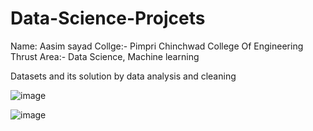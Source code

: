 # Data-Science-Projcets
Name: Aasim sayad
Collge:- Pimpri Chinchwad College Of Engineering
Thrust Area:- Data Science, Machine learning



Datasets and its solution by data analysis and cleaning





![image](https://user-images.githubusercontent.com/55590434/130984668-723b5d22-6be4-405e-b8d2-77372d4d04b8.png)











![image](https://user-images.githubusercontent.com/55590434/130984843-3132e358-ec43-474d-acb3-cfd060169142.png)


